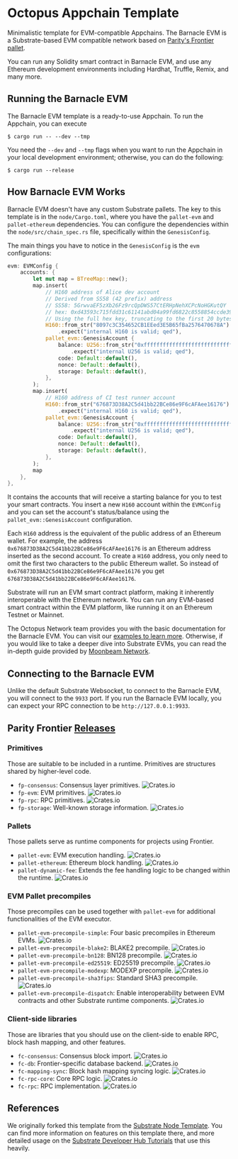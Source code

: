 # Octopus Appchain Template

Minimalistic template for EVM-compatible Appchains. The Barnacle EVM is a Substrate-based EVM compatible network based on [Parity's Frontier pallet](https://github.com/paritytech/frontier).

You can run any Solidity smart contract in Barnacle EVM, and use any Ethereum development environments including Hardhat, Truffle, Remix, and many more.

## Running the Barnacle EVM

The Barnacle EVM template is a ready-to-use Appchain. To run the Appchain, you can execute

```
$ cargo run -- --dev --tmp
```

You need the `--dev` and `--tmp` flags when you want to run the Appchain in your local development environment; otherwise, you can do the following:

```
$ cargo run --release
```

## How Barnacle EVM Works

Barnacle EVM doesn't have any custom Substrate pallets. The key to this template is in the `node/Cargo.toml`, where you have the `pallet-evm` and `pallet-ethereum` dependencies. You can configure the dependencies within the `node/src/chain_spec.rs` file, specifically within the `GenesisConfig`.

The main things you have to notice in the `GenesisConfig` is the `evm` configurations:

```rust
evm: EVMConfig {
	accounts: {
		let mut map = BTreeMap::new();
		map.insert(
			// H160 address of Alice dev account
			// Derived from SS58 (42 prefix) address
			// SS58: 5GrwvaEF5zXb26Fz9rcQpDWS57CtERHpNehXCPcNoHGKutQY
			// hex: 0xd43593c715fdd31c61141abd04a99fd6822c8558854ccde39a5684e7a56da27d
			// Using the full hex key, truncating to the first 20 bytes (the first 40 hex chars)
			H160::from_str("8097c3C354652CB1EEed3E5B65fBa2576470678A")
				.expect("internal H160 is valid; qed"),
			pallet_evm::GenesisAccount {
				balance: U256::from_str("0xffffffffffffffffffffffffffffffff")
					.expect("internal U256 is valid; qed"),
				code: Default::default(),
				nonce: Default::default(),
				storage: Default::default(),
			},
		);
		map.insert(
			// H160 address of CI test runner account
			H160::from_str("676873D38A2C5d41bb22BCe86e9F6cAFAee16176")
				.expect("internal H160 is valid; qed"),
			pallet_evm::GenesisAccount {
				balance: U256::from_str("0xffffffffffffffffffffffffffffffff")
					.expect("internal U256 is valid; qed"),
				code: Default::default(),
				nonce: Default::default(),
				storage: Default::default(),
			},
		);
		map
	},
},
```

It contains the accounts that will receive a starting balance for you to test your smart contracts. You insert a new `H160` account within the `EVMConfig` and you can set the account's status/balance using the `pallet_evm::GenesisAccount` configuration.

Each `H160` address is the equivalent of the public address of an Ethereum wallet. For example, the address `0x676873D38A2C5d41bb22BCe86e9F6cAFAee16176` is an Ethereum address inserted as the second account. To create a `H160` address, you only need to omit the first two characters to the public Ethereum wallet. So instead of `0x676873D38A2C5d41bb22BCe86e9F6cAFAee16176` you get `676873D38A2C5d41bb22BCe86e9F6cAFAee16176`.

Substrate will run an EVM smart contract platform, making it inherently interoperable with the Ethereum network. You can run any EVM-based smart contract within the EVM platform, like running it on an Ethereum Testnet or Mainnet.

The Octopus Network team provides you with the basic documentation for the Barnacle EVM. You can visit our [examples to learn more](docs/example/README.md#barnacle-hardhat-project-template). Otherwise, if you would like to take a deeper dive into Substrate EVMs, you can read the in-depth guide provided by [Moonbeam Network](https://docs.moonbeam.network/).

## Connecting to the Barnacle EVM

Unlike the default Substrate Websocket, to connect to the Barnacle EVM, you will connect to the `9933` port. If you run the Barnacle EVM locally, you can expect your RPC connection to be `http://127.0.0.1:9933`.

## Parity Frontier [Releases](https://github.com/paritytech/frontier#releases)

### Primitives

Those are suitable to be included in a runtime. Primitives are structures shared
by higher-level code.

* `fp-consensus`: Consensus layer primitives.
  ![Crates.io](https://img.shields.io/crates/v/fp-consensus)
* `fp-evm`: EVM primitives. ![Crates.io](https://img.shields.io/crates/v/fp-evm)
* `fp-rpc`: RPC primitives. ![Crates.io](https://img.shields.io/crates/v/fp-rpc)
* `fp-storage`: Well-known storage information.
  ![Crates.io](https://img.shields.io/crates/v/fp-storage)

### Pallets

Those pallets serve as runtime components for projects using Frontier.

* `pallet-evm`: EVM execution handling.
  ![Crates.io](https://img.shields.io/crates/v/pallet-evm)
* `pallet-ethereum`: Ethereum block handling.
  ![Crates.io](https://img.shields.io/crates/v/pallet-ethereum)
* `pallet-dynamic-fee`: Extends the fee handling logic to be changed
  within the runtime.
  ![Crates.io](https://img.shields.io/crates/v/pallet-dynamic-fee)

### EVM Pallet precompiles

Those precompiles can be used together with `pallet-evm` for additional
functionalities of the EVM executor.

* `pallet-evm-precompile-simple`: Four basic precompiles in Ethereum EVMs.
  ![Crates.io](https://img.shields.io/crates/v/pallet-evm-precompile-simple)
* `pallet-evm-precompile-blake2`: BLAKE2 precompile.
  ![Crates.io](https://img.shields.io/crates/v/pallet-evm-precompile-blake2)
* `pallet-evm-precompile-bn128`: BN128 precompile.
  ![Crates.io](https://img.shields.io/crates/v/pallet-evm-precompile-bn128)
* `pallet-evm-precompile-ed25519`: ED25519 precompile.
  ![Crates.io](https://img.shields.io/crates/v/pallet-evm-precompile-ed25519)
* `pallet-evm-precompile-modexp`: MODEXP precompile.
  ![Crates.io](https://img.shields.io/crates/v/pallet-evm-precompile-modexp)
* `pallet-evm-precompile-sha3fips`: Standard SHA3 precompile.
  ![Crates.io](https://img.shields.io/crates/v/pallet-evm-precompile-sha3fips)
* `pallet-evm-precompile-dispatch`: Enable interoperability between EVM
  contracts and other Substrate runtime components.
  ![Crates.io](https://img.shields.io/crates/v/pallet-evm-precompile-dispatch)

### Client-side libraries

Those are libraries that you should use on the client-side to enable RPC, block hash
mapping, and other features.

* `fc-consensus`: Consensus block import.
  ![Crates.io](https://img.shields.io/crates/v/fc-consensus)
* `fc-db`: Frontier-specific database backend.
  ![Crates.io](https://img.shields.io/crates/v/fc-db)
* `fc-mapping-sync`: Block hash mapping syncing logic.
  ![Crates.io](https://img.shields.io/crates/v/fc-mapping-sync)
* `fc-rpc-core`: Core RPC logic.
  ![Crates.io](https://img.shields.io/crates/v/fc-rpc-core)
* `fc-rpc`: RPC implementation.
  ![Crates.io](https://img.shields.io/crates/v/fc-rpc)

## References

We originally forked this template from the
[Substrate Node Template](https://github.com/substrate-developer-hub/substrate-node-template). You
can find more information on features on this template there, and more detailed usage on the
[Substrate Developer Hub Tutorials](https://docs.substrate.io/tutorials/v3/) that use this heavily.
